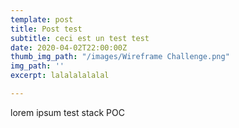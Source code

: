 ```yaml
---
template: post
title: Post test
subtitle: ceci est un test test
date: 2020-04-02T22:00:00Z
thumb_img_path: "/images/Wireframe Challenge.png"
img_path: ''
excerpt: lalalalalalal

---
```

lorem ipsum test stack POC